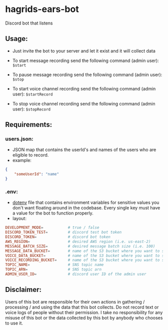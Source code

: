 # hagrids-ears-bot
Discord bot that listens

## Usage:
- Just invite the bot to your server and let it exist and it will collect data

- To start message recording send the following command (admin user): ```$start```

- To pause message recording send the following command (admin user): ```$stop```

- To start voice channel recording send the following command (admin user): ```$startRecord```

- To stop voice channel recording send the following command (admin user): ```$stopRecord```

## Requirements:

### **users.json:**
- JSON map  that contains the userId's and names of the users who are eligible to record.
- example:
```json
{
    "someUserId": "name"
}
```

### **.env:**
- [dotenv](https://www.npmjs.com/package/dotenv) file that contains environment variables for sensitive values you don't want floating around in the codebase. Every single key must have a value for the bot to function properly.
- layout:
```toml
DEVELOPMENT_MODE=           # true / false
DISCORD_TOKEN_TEST=         # discord test bot token
DISCORD_TOKEN=              # discord bot token
AWS_REGION=                 # desired AWS region (i.e. us-east-2)
MESSAGE_BATCH_SIZE=         # desired message batch size (i.e. 100)
MESSAGE_DATA_BUCKET=        # name of the S3 bucket where you want to store message data
VOICE_DATA_BUCKET=          # name of the S3 bucket where you want to store voice data
VOICE_RECORDING_BUCKET=     # name of the S3 bucket where you want to store voice recordings
TOPIC_NAME=                 # SNS topic name
TOPIC_ARN=                  # SNS topic arn
ADMIN_USER_ID=              # discord user ID of the admin user
```

## Disclaimer:
Users of this bot are responsible for their own actions in gathering / processing / and using the data that this bot collects. Do not record text or voice logs of people without their permission. I take no responsibility for any misuse of this bot or the data collected by this bot by anybody who chooses to use it.
